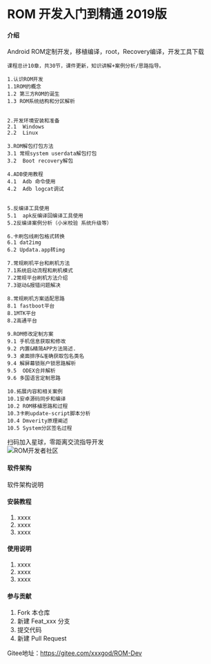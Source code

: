# ROM 开发入门到精通 2019版

#### 介绍
Android ROM定制开发，移植编译，root，Recovery编译，开发工具下载

```
课程总计10章，共30节，课件更新，知识讲解+案例分析/思路指导。

1.认识ROM开发
1.1ROM的概念  
1.2 第三方ROM的诞生  
1.3 ROM系统结构和分区解析  


2.开发环境安装和准备
2.1  Windows    
2.2  Linux    

3.ROM解包打包方法
3.1 常规system userdata解包打包  
3.2  Boot recovery解包  

4.ADB使用教程
4.1  Adb 命令使用  
4.2  Adb logcat调试 


5.反编译工具使用
5.1  apk反编译回编译工具使用  
5.2反编译案例分析（小米校验 系统升级等） 

6.卡刷包线刷包格式转换
6.1 dat2img 
6.2 Updata.app转img 

7.常规刷机平台和刷机方法
7.1系统启动流程和刷机模式 
7.2常规平台刷机方法介绍 
7.3驱动&报错问题解决 

8.常规刷机方案适配思路
8.1 fastboot平台 
8.1MTK平台 
8.2高通平台 

9.ROM修改定制方案
9.1 手机信息获取和修改
9.2 内置&精简APP方法简述. 
9.3 桌面排序&准确获取包名类名 
9.4 解屏幕锁账户锁思路解析 
9.5  ODEX合并解析 
9.6 多国语言定制思路 	

10.拓展内容和相关案例
10.1安卓源码同步和编译 
10.2 ROM移植思路和过程 
10.3卡刷update-script脚本分析 
10.4 Dmverity原理阐述 
10.5 System分区签名过程 
```

扫码加入星球，零距离交流指导开发<br/>
![ROM开发者社区](http://www.zecoki.com/ximages/xq/ewm.jpg "在这里输入图片标题")

#### 软件架构
软件架构说明


#### 安装教程

1. xxxx
2. xxxx
3. xxxx

#### 使用说明

1. xxxx
2. xxxx
3. xxxx

#### 参与贡献

1. Fork 本仓库
2. 新建 Feat_xxx 分支
3. 提交代码
4. 新建 Pull Request

Gitee地址：https://gitee.com/xxxgod/ROM-Dev


